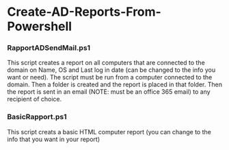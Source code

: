 # Create-AD-Reports-From-Powershell

<h3> RapportADSendMail.ps1 </h3>

This script creates a report on all computers that are connected to the domain on Name, OS and Last log in date (can be changed to the info you want or need). The script must be run from a computer connected to the domain. Then a folder is created and the report is placed in that folder. Then the report is sent in an email (NOTE: must be an office 365 email) to any recipient of choice.


<h3> BasicRapport.ps1 </h3>

This script creats a basic HTML computer report (you can change to the info that you want in your report)
